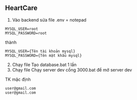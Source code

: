 ## HeartCare

1. Vào backend sửa file .env = notepad
```
MYSQL_USER=root
MYSQL_PASSWORD=root
```
thành
```
MYSQL_USER={Tên tài khoản mysql}
MYSQL_PASSWORD={Tên mật khẩu mysql}
```

2. Chạy file Tạo database.bat 1 lần
3. Chạy file Chạy server dev cổng 3000.bat để mở server dev

TK mặc định 
```
user@gmail.com 
user@gmail.com
```
